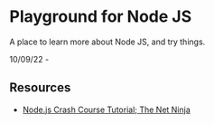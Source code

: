 # Playground for Node JS

A place to learn more about Node JS, and try things.

10/09/22 -

## Resources

- [Node.js Crash Course Tutorial; The Net Ninja](https://www.youtube.com/playlist?list=PL4cUxeGkcC9jsz4LDYc6kv3ymONOKxwBU)




<!-- 

- [Node JS Tutorial for Beginners](https://www.youtube.com/playlist?list=PL4cUxeGkcC9gcy9lrvMJ75z9maRw4byYp)

- [Node.js Tutorial for Beginners: Learn Node in 1 Hour](https://www.youtube.com/watch?v=TlB_eWDSMt4)

-->

